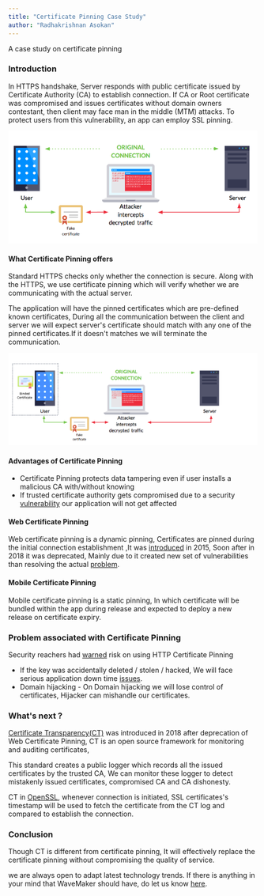 ```yaml
---
title: "Certificate Pinning Case Study"
author: "Radhakrishnan Asokan"
---
```


A case study on certificate pinning

<!--truncate-->



### Introduction

<!-- In HTTPS handshake,Browser requests Certificate Authority (CA) to validate the certificate provided by a server. If CA or Root certificate is compromised, then client may face man the middle (MTM) attacks. To protect its users from this vulnerability, an app can employ SSL pinning technique. -->

In HTTPS handshake, Server responds with public certificate issued by Certificate Authority (CA) to establish connection. If CA or Root certificate was compromised and issues certificates without domain owners contestant, then client may face man in the middle (MTM) attacks. To protect users from this vulnerability, an app can employ SSL pinning.


<!-- Certificate pinning is an additional layer of security which protects communication between client and server, The Standard HTTPS verifies whether the connection is secure but It cannot verify whether we are communicating with the actual server or an intercepted server. -->

![MITM](/learn/assets/mitmdiagram.png)


#### What Certificate Pinning offers
Standard HTTPS checks only whether the connection is secure. Along with the HTTPS, we use certificate pinning which will verify whether we are communicating with the actual server.

The application will have the pinned certificates which are pre-defined known certificates, During all the communication between the client and server we will expect server's certificate should match with any one of the pinned certificates.If it doesn't matches we will terminate the communication.

![MITM](/learn/assets/nomitmdiagram.png)


#### Advantages of Certificate Pinning
* Certificate Pinning protects data tampering even if user installs a malicious CA with/without knowing
* If trusted certificate authority gets compromised due to a security [vulnerability](https://en.wikipedia.org/wiki/Certificate_authority#CA_compromise) our application will not get affected


#### Web Certificate Pinning
Web certificate pinning is a dynamic pinning, Certificates are pinned during the initial connection establishment ,It was [introduced](https://developer.mozilla.org/en-US/docs/Web/HTTP/Public_Key_Pinning) in 2015, Soon after in 2018 it was deprecated, Mainly due to it created new set of vulnerabilities than resolving the actual [problem](https://scotthelme.co.uk/using-security-features-to-do-bad-things/).

#### Mobile Certificate Pinning
Mobile certificate pinning is a static pinning, In which certificate will be bundled within the app during release and expected to deploy a new release on certificate expiry.


### Problem associated with Certificate Pinning
Security reachers had [warned](https://scotthelme.co.uk/im-giving-up-on-hpkp/) risk on using HTTP Certificate Pinning

* If the key was accidentally deleted / stolen / hacked, We will face serious application down time [issues](https://www.smashingmagazine.com/be-afraid-of-public-key-pinning/).
* Domain hijacking - On Domain hijacking we will lose control of certificates, Hijacker can mishandle our certificates.

### What's next ?
[Certificate Transparency(CT)](http://www.certificate-transparency.org/what-is-ct) was introduced in 2018 after deprecation of Web Certificate Pinning, CT is an open source framework for monitoring and auditing certificates,

This standard creates a public logger which records all the issued certificates by the trusted CA, We can monitor these logger to detect mistakenly issued certificates, compromised CA and CA dishonesty.

CT in [OpenSSL](http://www.certificate-transparency.org/certificate-transparency-in-openssl), whenever connection is initiated, SSL certificates's timestamp will be used to fetch the certificate from the CT log and compared to establish the connection.


### Conclusion
Though CT is different from certificate pinning, It will effectively replace the certificate pinning without compromising the quality of service.

we are always open to adapt latest technology trends. If there is anything in your mind that WaveMaker should have, do let us know [here](mailto:info@wavemaker.com).



